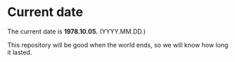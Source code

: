 # Current date

The current date is **1978.10.05.** (YYYY.MM.DD.)

This repository will be good when the world ends, so we will know how long it lasted.